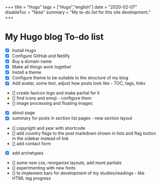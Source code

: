 +++
title = "Hugo"
tags = ["Hugo","english"]
date = "2020-02-07"
disableToc = "false"
summary = "My to-do list for this site development."
+++

# My Hugo blog To-do list

- [x] Install Hugo
- [x] Configure GitHub and Netlify
- [x] Buy a domain name
- [x] Make all things work together
- [x] Install a theme
- [x] Configure theme to be suitable to the structure of my blog
- [x] Add avatar, some text, adjust how posts look like - TOC, tags, links
- [] create favicon logo and make partial for it
- [] find icons and emoji - configure them
- [] image processing and floating images
- [x] about page
- [x] summary for posts in section list pages - new section layout
- [] copyright and year with shortcode
- [] add country flags to the post markdown shown in lists and flag button in the sidebar instead of link
- [] add contact form
- [x] add archetypes
- [] some new css, reorganize layouts, add more partials
- [] experimenting with new fonts
- [] to implement bars for development of my studies/readings - like HTML tag progress
